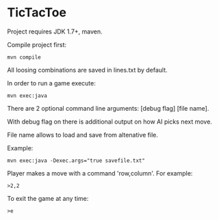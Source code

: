 # TicTacToe

Project requires JDK 1.7+, maven.

Compile project first:

```
mvn compile
```

All loosing combinations are saved in lines.txt by default.

In order to run a game execute:
```
mvn exec:java
```

There are 2 optional command line arguments: [debug flag] [file name]. 

With debug flag on there is additional output on how AI picks next move.

File name allows to load and save from altenative file.

Example:
```
mvn exec:java -Dexec.args="true savefile.txt"  
```


Player makes a move with a command 'row,column'. For example:

```
>2,2
```

To exit the game at any time:

```
>e
```
